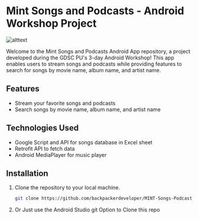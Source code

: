 # Mint Songs and Podcasts - Android Workshop Project

![alttext](https://blogger.googleusercontent.com/img/b/R29vZ2xl/AVvXsEjM39bPy6KfWlqviJW23gOBfVoQmRKGQfpLhBMwm63jx4D_ktjF5uBzndAtoMA6ZOqNP9-RhFhYL9zC3CuKQvjjxSkxP1ha1oECH5rNLeCcooKb__SJcq8wnTHIBkOb9BErjl9W7X3i55VHyl97_ooKY_4aAC4umyZvnawqOrRcHTgXlnPRd8ysaQOgdSfn/w664-h324/gZQ32gXjzOyw_1024_500%20(1).png)

Welcome to the Mint Songs and Podcasts Android App repository, a project developed during the GDSC PU's 3-day Android Workshop! This app enables users to stream songs and podcasts while providing features to search for songs by movie name, album name, and artist name.

## Features

- Stream your favorite songs and podcasts
- Search songs by movie name, album name, and artist name

## Technologies Used

- Google Script and API for songs database in Excel sheet
- Retrofit API to fetch data
- Android MediaPlayer for music player

## Installation

1. Clone the repository to your local machine.
   ```bash
   git clone https://github.com/backpackerdeveloper/MINT-Songs-Podcast-.git
2. Or Just use the Android Studio git Option to Clone this repo
